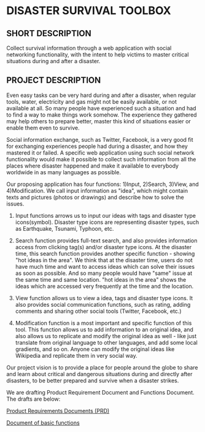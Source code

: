 # DISASTER SURVIVAL TOOLBOX

## SHORT DESCRIPTION
Collect survival information through a web application with social networking functionality, with the intent to help victims to master critical situations during and after a disaster.

## PROJECT DESCRIPTION
Even easy tasks can be very hard during and after a disaster, when regular tools, water, electricity and gas might not be easily available, or not available at all. So many people have experienced such a situation and had to find a way to make things work somehow. The experience they gathered may help others to prepare better, master this kind of situations easier or enable them even to survive.

Social information exchange, such as Twitter, Facebook, is a very good fit for exchanging experiences people had during a disaster, and how they mastered it or failed. A specific web application using such social network functionality would make it possible to collect such information from all the places where disaster happened and make it available to everybody worldwide in as many languages as possible.

Our proposing application has four functions: 1)Input, 2)Search, 3)View, and 4)Modification. We call input information as "idea", which might contain texts and pictures (photos or drawings) and describe how to solve the issues.

1. Input functions arrows us to input our ideas with tags and disaster type icons(symbol). Disaster type icons are representing disaster types, such as Earthquake, Tsunami, Typhoon, etc.

2. Search function provides full-text search, and also provides information access from clicking tag(s) and/or disaster type icons. At the disaster time, this search function provides another specific function - showing "hot ideas in the area". We think that at the disaster time, users do not have much time and want to access ideas which can solve their issues as soon as possible. And so many people would have "same" issue at the same time and same location. "hot ideas in the area" shows the ideas which are accessed very frequently at the time and the location.

3. View function allows us to view a idea, tags and disaster type icons. It also provides social communication functions, such as rating, adding comments and sharing other social tools (Twitter, Facebook, etc.)

4. Modification function is a most important and specific function of this tool. This function allows us to add information to an original idea, and also allows us to replicate and modify the original idea as well - like just translate from original language to other languages, and add some local gradients, and so on. Anyone can modify the original ideas like Wikipedia and replicate them in very social way.

Our project vision is to provide a place for people around the globe to share and learn about critical and dangerous situations during and directly after disasters, to be better prepared and survive when a disaster strikes.

We are drafting Product Requirement Document and Functions Document. The drafts are below:

 [Product Requirements Documents (PRD)](https://docs.google.com/document/d/1lH-1VntpAv8v26LQI8584xmBWTt-7ebjn6vYAESoJ40/edit)

 [Document of basic functions](https://docs.google.com/document/d/1AR18YUVG6QpOp0UMaaeeCYfc5WfwH0iHg-1VjJcPlv4/edit)